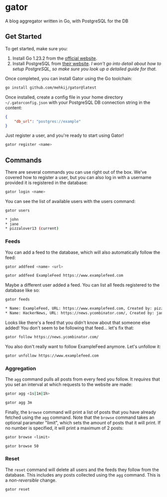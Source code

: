 # gator
A blog aggregator written in Go, with PostgreSQL for the DB

## Get Started

To get started, make sure you: 
1. Install Go 1.23.2 from the [official website](https://go.dev/doc/install). 
2. Install PostgreSQL from [their website](https://www.postgresql.org/download/). *I won't go into detail about how to setup PostgreSQL, so make sure you look up a detailed guide for that.*

Once completed, you can install Gator using the Go toolchain:
```bash
go install github.com/mehkij/gator@latest
```

Once installed, create a config file in your home directory `~/.gatorconfig.json` with your PostgreSQL DB connection string in the content:

```json
{
    "db_url": "postgres://example"
}
```

Just register a user, and you're ready to start using Gator!
```bash
gator register <name>
```

## Commands

There are several commands you can use right out of the box. We've covered how to register a user, but you can also log in with a username provided it is registered in the database:
```bash
gator login <name>
```

You can see the list of available users with the users command:
```bash
gator users
```
```bash
* john
* jane
* pizzalover13 (current)
```

### Feeds

You can add a feed to the database, which will also automatically follow the feed:
```bash
gator addfeed <name> <url>

gator addfeed ExampleFeed https://www.examplefeed.com
```
Maybe a different user added a feed. You can list all feeds registered to the database like so:

```bash
gator feeds

* Name: ExampleFeed, URL: https://www.examplefeed.com, Created by: pizzalover13
* Name: HackerNews, URL: https://news.ycombinator.com/, Created by: jane
```

Looks like there's a feed that you didn't know about that someone else added! You don't seem to be following that feed... let's fix that:

```bash
gator follow https://news.ycombinator.com/
```

You also don't really want to follow ExampleFeed anymore. Let's unfollow it:

```bash
gator unfollow https://www.examplefeed.com
```

### Aggregation

The `agg` command pulls all posts from every feed you follow. It *requires* that you set an interval at which requests to the website are made:

```bash
gator agg <1s|1m|1h>

gator agg 3m
```

Finally, the `browse` command will print a list of posts that you have already fetched using the `agg` command. Note that the `browse` command takes an optional paramater "limit", which sets the amount of posts that it will print. If no number is specified, it will print a maximum of 2 posts:

```bash
gator browse <limit>

gator browse 50
```

### Reset
The `reset` command will delete all users and the feeds they follow from the database. This includes any posts collected using the `agg` command. This is a *non-reversible* change.

```bash
gator reset
```

